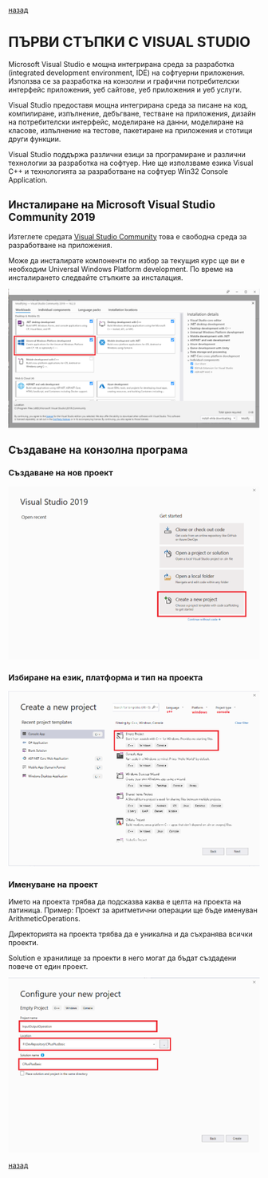  [назад](/../..)
 
 # ПЪРВИ СТЪПКИ С VISUAL STUDIO

Microsoft Visual Studio е мощна интегрирана среда за разработка (integrated development environment, IDE) на софтуерни приложения. Използва се за разработка на конзолни и графични потребителски интерфейс приложения, уеб сайтове, уеб приложения и уеб услуги.

Visual Studio предоставя мощна интегрирана среда за писане на код, компилиране, изпълнение, дебъгване, тестване на приложения, дизайн на потребителски интерфейс, моделиране на данни, моделиране на класове, изпълнение на тестове, пакетиране на приложения и стотици други функции.

Visual Studio поддържа различни езици за програмиране и различни технологии за разработка на софтуер. Ние ще използваме езика Visual C++ и технологията за разработване на софтуер Win32 Console Application. 

## Инсталиранe на Microsoft Visual Studio Community 2019

Изтеглете средата [Visual Studio Community](https://visualstudio.microsoft.com/vs/community/) това е свободна среда за разработване на приложения.

Може да инсталирате компоненти по избор за текущия курс ще ви е необходим Universal Windows Platform development. По време на инсталирането следвайте стъпките за инсталация.

![vsi.png](image/vsi.png)

## Създаване на конзолна програма

### Създаване на нов проект

![cnp.png](image/cnp.png)

### Избиране на език, платформа и тип на проекта

![sp.png](image/sp.png)

### Именуване на проект

Името на проекта трябва да подсказва каква е целта на проекта на латиница.
Пример: Проект за аритметични операции ще бъде именуван АrithmeticОperations.

Директорията на проекта трябва да е уникална и да съхранява всички проекти.

Solution е хранилище за проекти в него могат да бъдат създадени повече от един проект.

![sp.png](image/pn.png)

 [назад](/../..)
